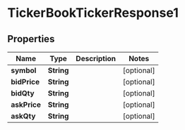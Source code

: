 

# TickerBookTickerResponse1


## Properties

| Name | Type | Description | Notes |
|------------ | ------------- | ------------- | -------------|
|**symbol** | **String** |  |  [optional] |
|**bidPrice** | **String** |  |  [optional] |
|**bidQty** | **String** |  |  [optional] |
|**askPrice** | **String** |  |  [optional] |
|**askQty** | **String** |  |  [optional] |



